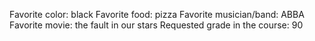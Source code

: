 Favorite color: black
Favorite food: pizza
Favorite musician/band: ABBA
Favorite movie: the fault in our stars
Requested grade in the course: 90
